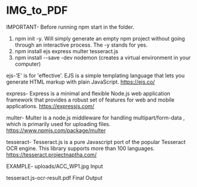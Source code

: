 # IMG_to_PDF
IMPORTANT- Before running npm start in the folder.

1. npm init -y. Will simply generate an empty npm project without going through an interactive process. The -y stands for yes.
2. npm install ejs express multer tesseract.js
3. npm install --save -dev nodemon (creates a virtual environment in your computer)

ejs-'E' is for 'effective'. EJS is a simple templating language that lets you generate HTML markup with plain JavaScript. https://ejs.co/

express- Express is a minimal and flexible Node.js web application framework that provides a robust set of features for web and mobile applications. https://expressjs.com/

multer- Multer is a node.js middleware for handling multipart/form-data , which is primarily used for uploading files. https://www.npmjs.com/package/multer

tesseract- Tesseract.js is a pure Javascript port of the popular Tesseract OCR engine. This library supports more than 100 languages. https://tesseract.projectnaptha.com/




EXAMPLE-
uploads/ACC_WP1.jpg Input

tesseract.js-ocr-result.pdf Final Output
